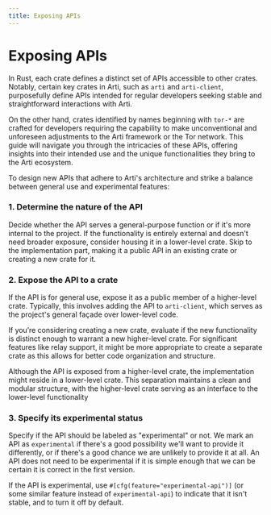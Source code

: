 ```yaml
---
title: Exposing APIs
---
```


# Exposing APIs

In Rust, each crate defines a distinct set of APIs accessible to other crates. Notably, certain key crates in Arti, such as `arti` and `arti-client`, purposefully define APIs intended for regular developers seeking stable and straightforward interactions with Arti. 

On the other hand, crates identified by names beginning with `tor-*` are crafted for developers requiring the capability to make unconventional and unforeseen adjustments to the Arti framework or the Tor network. This guide will navigate you through the intricacies of these APIs, offering insights into their intended use and the unique functionalities they bring to the Arti ecosystem.

To design new APIs that adhere to Arti's architecture and strike a balance between general use and experimental features:

### 1. Determine the nature of the API

Decide whether the API serves a general-purpose function or if it's more internal to the project. If the functionality is entirely external and doesn't need broader exposure, consider housing it in a lower-level crate. Skip to the implementation part, making it a public API in an existing crate or creating a new crate for it.
    
### 2. Expose the API to a crate

If the API is for general use, expose it as a public member of a higher-level crate. Typically, this involves adding the API to `arti-client`, which serves as the project's general façade over lower-level code.
    
If you’re considering creating a new crate, evaluate if the new functionality is distinct enough to warrant a new higher-level crate. For significant features like relay support, it might be more appropriate to create a separate crate as this allows for better code organization and structure.
    
Although the API is exposed from a higher-level crate, the implementation might reside in a lower-level crate. This separation maintains a clean and modular structure, with the higher-level crate serving as an interface to the lower-level functionality
    
### 3. Specify its experimental status
    
Specify if the API should be labeled as "experimental" or not. We mark an API as `experimental` if there's a good possibility we'll want to provide it differently, or if there's a good chance we are unlikely to provide it at all. An API does not need to be experimental if it is simple enough that we can be certain it is correct in the first version.
    
If the API is experimental, use `#[cfg(feature="experimental-api")]` (or some similar feature instead of `experimental-api`) to indicate that it isn't stable, and to turn it off by default.
